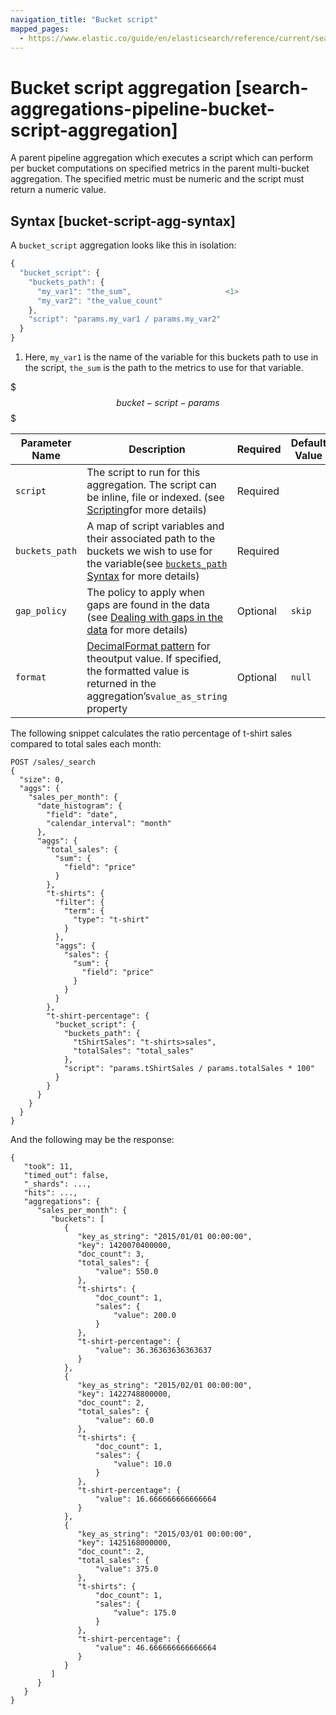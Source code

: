 ```yaml
---
navigation_title: "Bucket script"
mapped_pages:
  - https://www.elastic.co/guide/en/elasticsearch/reference/current/search-aggregations-pipeline-bucket-script-aggregation.html
---
```


# Bucket script aggregation [search-aggregations-pipeline-bucket-script-aggregation]


A parent pipeline aggregation which executes a script which can perform per bucket computations on specified metrics in the parent multi-bucket aggregation. The specified metric must be numeric and the script must return a numeric value.

## Syntax [bucket-script-agg-syntax]

A `bucket_script` aggregation looks like this in isolation:

```js
{
  "bucket_script": {
    "buckets_path": {
      "my_var1": "the_sum",                     <1>
      "my_var2": "the_value_count"
    },
    "script": "params.my_var1 / params.my_var2"
  }
}
```

1. Here, `my_var1` is the name of the variable for this buckets path to use in the script, `the_sum` is the path to the metrics to use for that variable.


$$$bucket-script-params$$$

| Parameter Name | Description | Required | Default Value |
| --- | --- | --- | --- |
| `script` | The script to run for this aggregation. The script can be inline, file or indexed. (see [Scripting](docs-content://explore-analyze/scripting.md)for more details) | Required |  |
| `buckets_path` | A map of script variables and their associated path to the buckets we wish to use for the variable(see [`buckets_path` Syntax](/reference/data-analysis/aggregations/pipeline.md#buckets-path-syntax) for more details) | Required |  |
| `gap_policy` | The policy to apply when gaps are found in the data (see [Dealing with gaps in the data](/reference/data-analysis/aggregations/pipeline.md#gap-policy) for more details) | Optional | `skip` |
| `format` | [DecimalFormat pattern](https://docs.oracle.com/en/java/javase/11/docs/api/java.base/java/text/DecimalFormat.md) for theoutput value. If specified, the formatted value is returned in the aggregation’s`value_as_string` property | Optional | `null` |

The following snippet calculates the ratio percentage of t-shirt sales compared to total sales each month:

```console
POST /sales/_search
{
  "size": 0,
  "aggs": {
    "sales_per_month": {
      "date_histogram": {
        "field": "date",
        "calendar_interval": "month"
      },
      "aggs": {
        "total_sales": {
          "sum": {
            "field": "price"
          }
        },
        "t-shirts": {
          "filter": {
            "term": {
              "type": "t-shirt"
            }
          },
          "aggs": {
            "sales": {
              "sum": {
                "field": "price"
              }
            }
          }
        },
        "t-shirt-percentage": {
          "bucket_script": {
            "buckets_path": {
              "tShirtSales": "t-shirts>sales",
              "totalSales": "total_sales"
            },
            "script": "params.tShirtSales / params.totalSales * 100"
          }
        }
      }
    }
  }
}
```

And the following may be the response:

```console-result
{
   "took": 11,
   "timed_out": false,
   "_shards": ...,
   "hits": ...,
   "aggregations": {
      "sales_per_month": {
         "buckets": [
            {
               "key_as_string": "2015/01/01 00:00:00",
               "key": 1420070400000,
               "doc_count": 3,
               "total_sales": {
                   "value": 550.0
               },
               "t-shirts": {
                   "doc_count": 1,
                   "sales": {
                       "value": 200.0
                   }
               },
               "t-shirt-percentage": {
                   "value": 36.36363636363637
               }
            },
            {
               "key_as_string": "2015/02/01 00:00:00",
               "key": 1422748800000,
               "doc_count": 2,
               "total_sales": {
                   "value": 60.0
               },
               "t-shirts": {
                   "doc_count": 1,
                   "sales": {
                       "value": 10.0
                   }
               },
               "t-shirt-percentage": {
                   "value": 16.666666666666664
               }
            },
            {
               "key_as_string": "2015/03/01 00:00:00",
               "key": 1425168000000,
               "doc_count": 2,
               "total_sales": {
                   "value": 375.0
               },
               "t-shirts": {
                   "doc_count": 1,
                   "sales": {
                       "value": 175.0
                   }
               },
               "t-shirt-percentage": {
                   "value": 46.666666666666664
               }
            }
         ]
      }
   }
}
```


